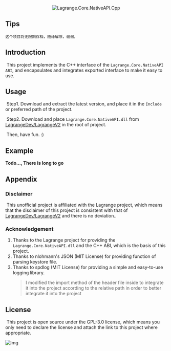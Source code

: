 <div align="center">

![Lagrange.Core.NativeAPI.Cpp](https://socialify.git.ci/kamenomi-dev/Lagrange.Core.NativeAPI.Cpp/image?custom_description=A+C+ABI-compatible+C%2B%2B+wrapper+for+the+Lagrange.Core.NativeAPI&description=1&font=JetBrains+Mono&forks=1&issues=1&language=1&logo=https%3A%2F%2Fstatic.live.moe%2Flagrange.jpg&name=1&owner=1&pattern=Plus&pulls=1&stargazers=1&theme=Dark)

</div>

## Tips

	这个项目将无限期存档，随缘解除，谢谢。

## Introduction

​	This project implements the C++ interface of the `Lagrange.Core.NativeAPI ABI`, and encapsulates and integrates exported interface to make it easy to use.

## Usage

​	Step1. Download and extract the latest version, and place it in the `Include` or preferred path of the project.

​	Step2. Download and place `Lagrange.Core.NativeAPI.dll` from [LagrangeDev/LagrangeV2](https://github.com/LagrangeDev/LagrangeV2) in the root of project.

​	Then, have fun. :)



## Example

**Todo..., There is long to go**

## Appendix

### Disclaimer

​	This unofficial project is affiliated with the Lagrange project, which means that the disclaimer of this project is consistent with that of [LagrangeDev/LagrangeV2](https://github.com/LagrangeDev/LagrangeV2) and there is no deviation..

### Acknowledgement

1. Thanks to the Lagrange project for providing the `Lagrange.Core.NativeAPI.dll` and the C++ ABI, which is the basis of this project.
2. Thanks to nlohmann's JSON (MIT License) for providing function of parsing keystore file.
3. Thanks to spdlog (MIT License) for providing a simple and easy-to-use logging library.
   > I modified the import method of the header file inside to integrate it into the project according to the relative path in order to better integrate it into the project

## License

​	This project is open source under the GPL-3.0 license, which means you only need to declare the license and attach the link to this project where appropriate.

![img](https://www.gnu.org/graphics/gplv3-with-text-136x68.png)
